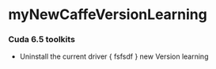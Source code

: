 myNewCaffeVersionLearning
=========================

### Cuda 6.5 toolkits
 * Uninstall the current driver
{ fsfsdf }
new Version learning
